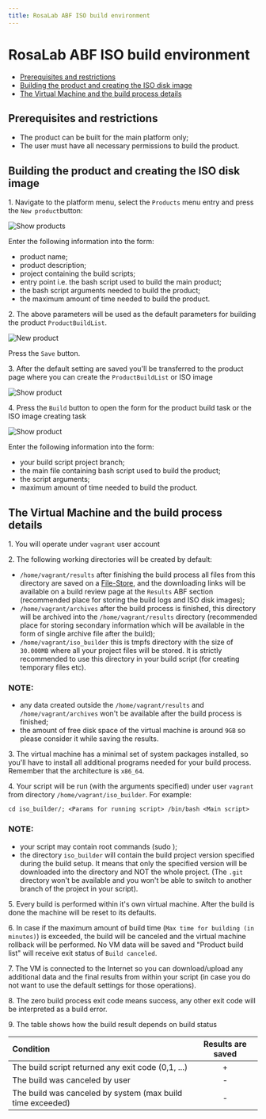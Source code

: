 ```yaml
---
title: RosaLab ABF ISO build environment
---
```


# RosaLab ABF ISO build environment

* <a href="#prerequisites-and-restrictions">Prerequisites and restrictions</a>
* <a href="#building-the-product-and-creating-the-iso-disk-image">Building the product and creating the ISO disk image</a>
* <a href="#the-virtual-machine-and-the-build-process-details">The Virtual Machine and the build process details</a>

## Prerequisites and restrictions

- The product can be built for the main platform only;
- The user must have all necessary permissions to build the product.

## Building the product and creating the ISO disk image

1\. Navigate to the platform menu, select the `Products` menu entry and press the `New product`button:

![Show products](/images/products.png)

Enter the following information into the form:

- product name;
- product description;
- project containing the build scripts;
- entry point i.e. the bash script used to build the main product;
- the bash script arguments needed to build the product;
- the maximum amount of time needed to build the product.

2\. The above parameters will be used as the default parameters for building the product `ProductBuildList`.

![New product](/images/product_new.png)

Press the `Save` button.

3\. After the default setting are saved you'll be transferred to the product page where you can create the `ProductBuildList` or ISO image

![Show product](/images/product_show.png)

4\. Press the `Build` button to open the form for the product build task or the ISO image creating task

![Show product](/images/product_build_list_new.png)

Enter the following information into the form:

- your build script project branch;
- the main file containing bash script used to build the product;
- the script arguments;
- maximum amount of time needed to build the product.

## The Virtual Machine and the build process details

1\. You will operate under `vagrant` user account

2\. The following working directories will be created by default:

- `/home/vagrant/results` after finishing the build process all files from this directory are saved on a <a href="http://file-store.rosalinux.ru/">File-Store</a>, and the downloading links
will be available on a build review page at the `Results` ABF section (recommended place for storing the build logs and ISO disk images);
- `/home/vagrant/archives` after the build process is finished, this directory will be archived into the `/home/vagrant/results` directory (recommended place for storing secondary information which will be available in the form of single archive file after the build);
- `/home/vagrant/iso_builder` this is tmpfs directory with the size of `30.000MB` where all your project files will be stored. It is strictly recommended to use this directory in your build script (for creating temporary files etc).

### NOTE:

- any data created outside the `/home/vagrant/results` and `/home/vagrant/archives` won't be available after the build process is finished;
- the amount of free disk space of the virtual machine is around `9GB` so please consider it while saving the results.

3\. The virtual machine has a minimal set of system packages installed, so you'll have to install all additional programs needed for your build process. Remember that the architecture is `x86_64`.

4\. Your script will be run (with the arguments specified) under user `vagrant` from directory `/home/vagrant/iso_builder`. For example:

    cd iso_builder/; <Params for running script> /bin/bash <Main script>

### NOTE:

- your script may contain root commands (sudo <command name>);
- the directory `iso_builder` will contain the build project version specified during the build setup. It means that only the specified version will be downloaded into the directory and NOT the whole project. (The `.git` directory won't be available and you won't be able to switch to another branch of the project in your script).

5\. Every build is performed within it's own virtual machine. After the build is done the machine will be reset to its defaults.

6\. In case if the maximum amount of build time (`Max time for building (in minutes)`) is exceeded, the build will be canceled and the virtual machine rollback will be performed. No VM data will be saved and "Product build list" will receive exit status of `Build canceled`.

7\. The VM is connected to the Internet so you can download/upload any additional data and the final results from within your script (in case you do not want to use the default settings for those operations).

8\. The zero build process exit code means success, any other exit code will be interpreted as a build error.

9\. The table shows how the build result depends on build status

| __Condition__  | __Results are saved__ |
|:----------|:-----------------:|
| The build script returned any exit code (0,1, ...) | + |
| The build was canceled by user | - |
| The build was canceled by system (max build time exceeded) | - |
